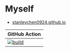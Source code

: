 # Myself

- [stanleychen0924.github.io](https://stanleychen0924.github.io/)

| GitHub Action  | 
| -------------- | 
| [![build](https://github.com/stanleychen0924/stanleychen0924.github.io/actions/workflows/php.yml/badge.svg)](https://github.com/stanleychen0924/stanleychen0924.github.io/actions/workflows/php.yml/)|

